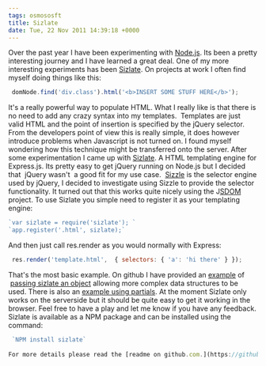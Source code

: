 ```yaml
---
tags: osmososft
title: Sizlate
date: Tue, 22 Nov 2011 14:39:18 +0000
---
```

Over the past year I have been experimenting with [Node.js](http://nodejs.org/). Its been a pretty interesting journey and I have learned a great deal. One of my more interesting experiments has been [Sizlate](https://github.com/simonmcmanus/sizlate/). On projects at work I often find myself doing things like this:
```js
 domNode.find('div.class').html('<b>INSERT SOME STUFF HERE</b>'); 
```
It's a really powerful way to populate HTML. What I really like is that there is no need to add any crazy syntax into my templates.  Templates are just valid HTML and the point of insertion is specified by the jQuery selector. From the developers point of view this is really simple, it does however introduce problems when Javascript is not turned on. I found myself wondering how this technique might be transferred onto the server. After some experimentation I came up with [Sizlate](https://github.com/simonmcmanus/sizlate/). A HTML templating engine for Express.js. Its pretty easy to get jQuery running on Node.js but I decided that  jQuery wasn't  a good fit for my use case.  [Sizzle](http://sizzlejs.com/ "sizzle") is the selector engine used by jQuery, I decided to investigate using Sizzle to provide the selector functionality. It turned out that this works quite nicely using the J[SDOM](https://github.com/tmpvar/jsdom) project. To use Sizlate you simple need to register it as your templating engine:
```js
`var sizlate = require('sizlate'); `
`app.register('.html', sizlate);` 
```
And then just call res.render as you would normally with Express:
```js
 res.render('template.html',  { selectors: { 'a': 'hi there' } }); 
```
That's the most basic example. On github I have provided an [example](https://github.com/simonmcmanus/sizlate/tree/master/examples) of  [passing sizlate an object](https://github.com/simonmcmanus/sizlate/tree/master/examples/object) allowing more complex data structures to be used. There is also an [example using partials](https://github.com/simonmcmanus/sizlate/tree/master/examples/partial). At the moment Sizlate only works on the serverside but it should be quite easy to get it working in the browser. Feel free to have a play and let me know if you have any feedback. Sizlate is available as a NPM package and can be installed using the command:
```js
 `NPM install sizlate` 
  
For more details please read the [readme on github.com.](https://github.com/simonmcmanus/sizlate)
```
